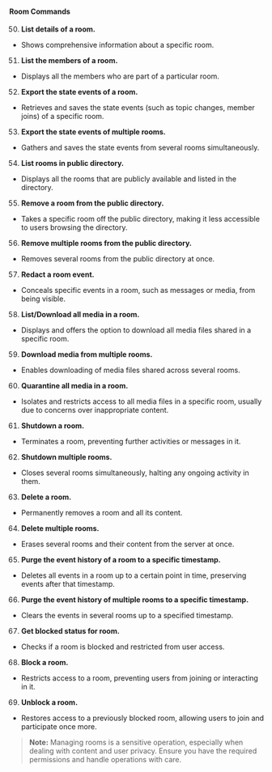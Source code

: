 #### Room Commands ####

50) **List details of a room.**
   - Shows comprehensive information about a specific room.

51) **List the members of a room.**
   - Displays all the members who are part of a particular room.

52) **Export the state events of a room.**
   - Retrieves and saves the state events (such as topic changes, member joins) of a specific room.

53) **Export the state events of multiple rooms.**
   - Gathers and saves the state events from several rooms simultaneously.

54) **List rooms in public directory.**
   - Displays all the rooms that are publicly available and listed in the directory.

55) **Remove a room from the public directory.**
   - Takes a specific room off the public directory, making it less accessible to users browsing the directory.

56) **Remove multiple rooms from the public directory.**
   - Removes several rooms from the public directory at once.

57) **Redact a room event.**
   - Conceals specific events in a room, such as messages or media, from being visible.

58) **List/Download all media in a room.**
   - Displays and offers the option to download all media files shared in a specific room.

59) **Download media from multiple rooms.**
   - Enables downloading of media files shared across several rooms.

60) **Quarantine all media in a room.**
   - Isolates and restricts access to all media files in a specific room, usually due to concerns over inappropriate content.

61) **Shutdown a room.**
   - Terminates a room, preventing further activities or messages in it.

62) **Shutdown multiple rooms.**
   - Closes several rooms simultaneously, halting any ongoing activity in them.

63) **Delete a room.**
   - Permanently removes a room and all its content.

64) **Delete multiple rooms.**
   - Erases several rooms and their content from the server at once.

65) **Purge the event history of a room to a specific timestamp.**
   - Deletes all events in a room up to a certain point in time, preserving events after that timestamp.

66) **Purge the event history of multiple rooms to a specific timestamp.**
   - Clears the events in several rooms up to a specified timestamp.

67) **Get blocked status for room.**
   - Checks if a room is blocked and restricted from user access.

68) **Block a room.**
   - Restricts access to a room, preventing users from joining or interacting in it.

69) **Unblock a room.**
   - Restores access to a previously blocked room, allowing users to join and participate once more.

> **Note:** Managing rooms is a sensitive operation, especially when dealing with content and user privacy. Ensure you have the required permissions and handle operations with care.
